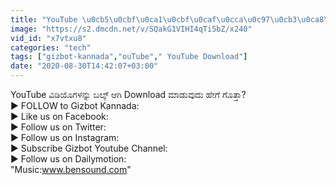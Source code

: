 ```yaml
---
title: "YouTube \u0cb5\u0cbf\u0ca1\u0cbf\u0caf\u0cca\u0c97\u0cb3\u0ca8\u0ccd\u0ca8\u0cc1 \u0cac\u0cb2\u0ccd\u0c95\u0ccd \u0c86\u0c97\u0cbf Download \u0cae\u0cbe\u0ca1\u0cc1\u0cb5\u0cc1\u0ca6\u0cc1 \u0cb9\u0cc7\u0c97\u0cc6 \u0c97\u0cca\u0ca4\u0ccd\u0ca4\u0cbe?"
image: "https://s2.dmcdn.net/v/SQakG1VIHI4qTi5bZ/x240"
vid_id: "x7vtxu8"
categories: "tech"
tags: ["gizbot-kannada","ouTube"," YouTube Download"]
date: "2020-08-30T14:42:07+03:00"
---
```

YouTube ವಿಡಿಯೊಗಳನ್ನು ಬಲ್ಕ್ ಆಗಿ Download ಮಾಡುವುದು ಹೇಗೆ ಗೊತ್ತಾ?  <br>► FOLLOW to Gizbot Kannada:   <br>► Like us on Facebook:   <br>► Follow us on Twitter:   <br>► Follow us on Instagram:   <br>► Subscribe Gizbot Youtube Channel:   <br>► Follow us on Dailymotion:   <br>&quot;Music:www.bensound.com&quot;
